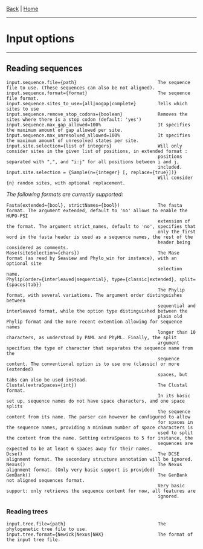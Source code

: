 [Back](./Index.md) | [Home](../ProPIP/-Progressive-Multiple-Sequence-Alignment-with-Poisson-Indel-Process.md)

---
#  Input options
---


## Reading sequences

    input.sequence.file={path}                              The sequence file to use. (These sequences can also be not aligned).
    input.sequence.format={format}                          The sequence file format.
    input.sequence.sites_to_use={all|nogap|complete}        Tells which sites to use
    input.sequence.remove_stop_codons={boolean}             Removes the sites where there is a stop codon (default: 'yes')
    input.sequence.max_gap_allowed=100%                     It specifies the maximum amount of gap allowed per site.
    input.sequence.max_unresolved_allowed=100%              It specifies the maximum amount of unresolved states per site.
    input.site.selection={list of integers}                 Will only consider sites in the given list of positions, in extended format :
                                                            positions separated with ",", and "i:j" for all positions between i and j,
                                                            included.
    input.site.selection = {Sample(n={integer} [, replace={true}])}
                                                            Will consider {n} random sites, with optional replacement.

*The following formats are currently supported:*

    Fasta(extended={bool}, strictNames={bool})              The fasta format. The argument extended, default to 'no' allows to enable the HUPO-PSI
                                                            extension of the format. The argument strict_names, default to 'no', specifies that
                                                            only the first word in the fasta header is used as a sequence names, the rest of the
                                                            header being considered as comments.
    Mase(siteSelection={chars})                             The Mase format (as read by Seaview and Phylo_win for instance), with an optional site
                                                            selection name.
    Phylip(order={interleaved|sequential}, type={classic|extended}, split={spaces|tab})
                                                            The Phylip format, with several variations. The argument order distinguishes between
                                                            sequential and interleaved format, while the option type distinguished between the
                                                            plain old Phylip format and the more recent extention allowing for sequence names
                                                            longer than 10 characters, as understood by PAML and PhyML. Finally, the split
                                                            argument specifies the type of character that separates the sequence name from the
                                                            sequence content. The conventional option is to use one (classic) or more (extended)
                                                            spaces, but tabs can also be used instead.
    Clustal(extraSpaces={int})                              The Clustal format.
                                                            In its basic set up, sequence names do not have space characters, and one space splits
                                                            the sequence content from its name. The parser can however be configured to allow
                                                            for spaces in the sequence names, providing a minimum number of space characters is
                                                            used to split the content from the name. Setting extraSpaces to 5 for instance, the
                                                            sequences are expected to be at least 6 spaces away for their names.
    Dcse()                                                  The DCSE alignment format. The secondary structure annotation will be ignored.
    Nexus()                                                 The Nexus alignment format. (Only very basic support is provided)
    GenBank()                                               The GenBank not aligned sequences format.
                                                            Very basic support: only retrieves the sequence content for now, all features are
                                                            ignored.

### Reading trees

    input.tree.file={path}                                  The phylogenetic tree file to use.
    input.tree.format={Newick|Nexus|NHX}                    The format of the input tree file.
